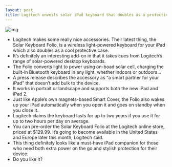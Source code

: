 ```yaml
---
layout: post
title: Logitech unveils solar iPad keyboard that doubles as a protective sleeve
---
```

![img](http://media.idownloadblog.com/wp-content/uploads/2012/05/Logitech-Solar-Keyboard-Folio-for-iPad-image-001.jpg)
* Logitech makes some really nice accessories. Their latest thing, the Solar Keyboard Folio, is a wireless light-powered keyboard for your iPad which also doubles as a cool protective case.
* It’s definitely an interesting add-on in that it takes cues from Logitech’s range of solar-powered desktop keyboards.
* The Folio converts light to power using on-boad solar cell, charging the built-in Bluetooth keyboard in any light, whether indoors or outdoors…
* A press release describes the accessory as “a smart partner for your iPad” that doesn’t add bulk to the device.
* It works in portrait or landscape and supports both the new iPad and iPad 2.
* Just like Apple’s own magnets-based Smart Cover, the Folio also wakes up your iPad automatically when you open it and goes on standby when you close it.
* Logitech claims the keyboard lasts for up to two years if you use it for up to two hours per day on average.
* You can pre-order the Solar Keyboard Folio at the Logitech online store, priced at $129.99. It’s going to become available in the United States and Europe later this month, Logitech said.
* This thing definitely looks like a must-have iPad companion for those who need both extra power on the go and stylish protection for their device.
* Do you like it?

